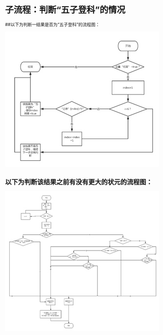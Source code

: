 # 子流程：判断“五子登科”的情况

##以下为判断一结果是否为“五子登科”的流程图：

![](wuzidengke.png)

## 以下为判断该结果之前有没有更大的状元的流程图：

![](panwuzidengke.png)
